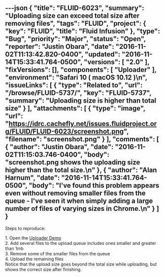 ---json
{
  "title": "FLUID-6023",
  "summary": "Uploading size can exceed total size after removing files",
  "tags": "FLUID",
  "project": {
    "key": "FLUID",
    "title": "Fluid Infusion"
  },
  "type": "Bug",
  "priority": "Major",
  "status": "Open",
  "reporter": "Justin Obara",
  "date": "2016-11-02T11:13:42.820-0400",
  "updated": "2016-11-14T15:33:41.764-0500",
  "versions": [
    "2.0"
  ],
  "fixVersions": [],
  "components": [
    "Uploader"
  ],
  "environment": "Safari 10 ( macOS 10.12 )\n",
  "issueLinks": [
    {
      "type": "Related to",
      "url": "/browse/FLUID-5737/",
      "key": "FLUID-5737",
      "summary": "Uploading size is higher than total size"
    }
  ],
  "attachments": [
    {
      "type": "image",
      "url": "https://idrc.cachefly.net/issues.fluidproject.org/FLUID/FLUID-6023/screenshot.png",
      "filename": "screenshot.png"
    }
  ],
  "comments": [
    {
      "author": "Justin Obara",
      "date": "2016-11-02T11:15:03.746-0400",
      "body": "screenshot.png shows the uploading size higher than the total size.\n"
    },
    {
      "author": "Alan Harnum",
      "date": "2016-11-14T15:33:41.764-0500",
      "body": "I've found this problem appears even without removing smaller files from the queue - I've seen it when simply adding a large number of files of varying sizes in Chrome.\n"
    }
  ]
}
---
Steps to reproduce:

1\. Open the [Uploader Demo](http://build.fluidproject.org/infusion/demos/uploader/)\
2\. Add several files to the upload queue includes ones smaller and greater than 1mb\
3\. Remove some of the smaller files from the queue\
4\. Upload the remaining files\
Notice that the upload size goes beyond the total size while uploading, but shows the correct size after finishing.

        